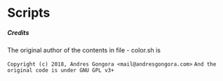 # Scripts
##### Credits


The original author of the contents in file - color.sh is 

`Copyright (c) 2018, Andres Gongora <mail@andresgongora.com>`
`And the original code is under GNU GPL v3+`

